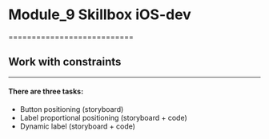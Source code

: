 # Module_9 Skillbox iOS-dev
===========================
## Work with constraints
---------------------------
#### There are three tasks:
- Button positioning (storyboard)
- Label proportional positioning (storyboard + code)
- Dynamic label (storyboard + code)
